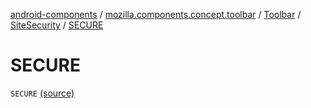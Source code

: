 [android-components](../../../index.md) / [mozilla.components.concept.toolbar](../../index.md) / [Toolbar](../index.md) / [SiteSecurity](index.md) / [SECURE](./-s-e-c-u-r-e.md)

# SECURE

`SECURE` [(source)](https://github.com/mozilla-mobile/android-components/blob/master/components/concept/toolbar/src/main/java/mozilla/components/concept/toolbar/Toolbar.kt#L361)